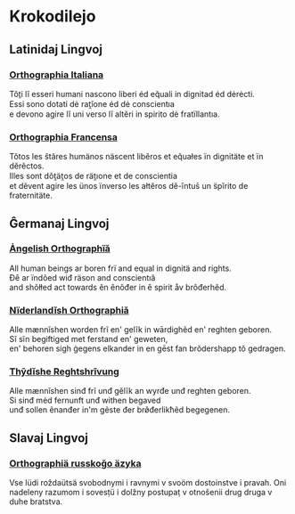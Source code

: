 # Krokodilejo

## Latinidaj Lingvoj

### [Orthographia Italiana](it.md)

Tǒṯi lĭ esseri humani nascono liberi éd eq̆uali in dignitad éd dėrėcti.  
Essi sono dotati dė rat̯ĭone éd dė conscientıa  
e devono agire lĭ uni verso lĭ altĕri in spirito dė fratïllantıa.

### [Orthographia Francensa](fr.md)

Tǒtos les ŝtăres humänos näscent libĕros et eq̆uałes ïn dignitäte et ïn dĕrẽctos.  
Illes sont dǒt̯ät̯os de rät̯ıone et de conscientia  
et dẽvent agire les ünos ïnverso les ałtĕros dĕ-ȋntus̄ un s̈pĭrito de fraternitäte.

## Ĝermanaj Lingvoj

### [Ȧngelish Orthographïă](en.md)

All human beings ar boren frï and equal in dignitä and rights.  
Đȇ ar ïndõed wiđ räson and conscientıă  
and shǒłłed act towards ên ȇnôđer in ȇ spirit åv brôđerhěd.

### [Nïderlandĭsh Orthographiă](nl.md)

Alle mænnĭshen worden frĩ en' gelĩk in wārdighẽd en' reghten geboren.  
Sĩ sĩn begiftiged met ferstand en' geweten,  
en' behoren sigh ġegens elkander in en gēst fan brǒdershapp tŏ gedragen.

### [Thỹdĭshe Reghtshrĩvung](de.md)

Alle mænnĭshen sinđ frĩ unđ gĕlĩk an wyrđe unđ reghten geboren.  
Si sinđ mėd fernunft unđ withen begaved  
unđ sollen ẽnanđer in'm gẽste đer brø̌đerlikħẽd begegenen.

## Slavaj Lingvoj

### [Orthographiä russkoğo äzyka](ru.md)

Vse lüdi roẑdaütsä svobodnymi i ravnymi v svoöm dostoinstve i pravah.
Oni nadeleny razumom i sovesṭü
i dolẑny postupaṭ v otnoŝenii drug druga v duhe bratstva.